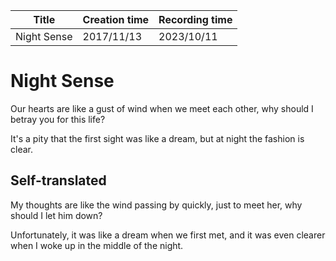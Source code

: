| Title       | Creation time | Recording time |
| ----------- | ------------- | -------------- |
| Night Sense | 2017/11/13    | 2023/10/11     |

# Night Sense

Our hearts are like a gust of wind when we meet each other, why should I betray you for this life?

It's a pity that the first sight was like a dream, but at night the fashion is clear.

## Self-translated

My thoughts are like the wind passing by quickly, just to meet her, why should I let him down?

Unfortunately, it was like a dream when we first met, and it was even clearer when I woke up in the middle of the night.
